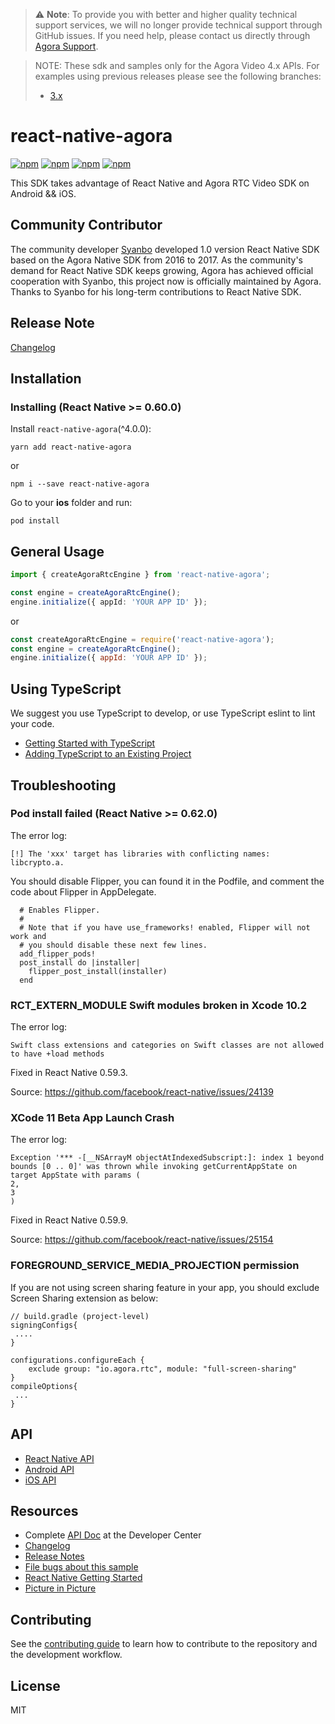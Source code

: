 > ⚠️ **Note**: To provide you with better and higher quality technical support services, we will no longer provide technical support through GitHub issues. If you need help, please contact us directly through [Agora Support](https://www.agora.io/en/customer-support/).

> NOTE: These sdk and samples only for the Agora Video 4.x APIs. For examples using previous releases please see the following branches:
>
> - [3.x](https://github.com/AgoraIO-Extensions/react-native-agora/tree/3.x)

# react-native-agora

[![npm](https://img.shields.io/npm/v/react-native-agora.svg)](https://www.npmjs.com/package/react-native-agora)
[![npm](https://img.shields.io/npm/dm/react-native-agora.svg)](https://www.npmjs.com/package/react-native-agora)
[![npm](https://img.shields.io/npm/dt/react-native-agora.svg)](https://www.npmjs.com/package/react-native-agora)
[![npm](https://img.shields.io/npm/l/react-native-agora.svg)](LICENSE)

This SDK takes advantage of React Native and Agora RTC Video SDK on Android && iOS.

## Community Contributor

The community developer [Syanbo](https://github.com/syanbo) developed 1.0 version React Native SDK based on the Agora
Native SDK from 2016 to 2017. As the community's demand for React Native SDK keeps growing, Agora has achieved official
cooperation with Syanbo, this project now is officially maintained by Agora. Thanks to Syanbo for his long-term
contributions to React Native SDK.

## Release Note

[Changelog](CHANGELOG.md)

## Installation

### Installing (React Native >= 0.60.0)

Install `react-native-agora`(^4.0.0):

```shell script
yarn add react-native-agora
```

or

```shell script
npm i --save react-native-agora
```

Go to your **ios** folder and run:

```shell script
pod install
```

## General Usage

```typescript
import { createAgoraRtcEngine } from 'react-native-agora';

const engine = createAgoraRtcEngine();
engine.initialize({ appId: 'YOUR APP ID' });
```

or

```javascript
const createAgoraRtcEngine = require('react-native-agora');
const engine = createAgoraRtcEngine();
engine.initialize({ appId: 'YOUR APP ID' });
```

## Using TypeScript

We suggest you use TypeScript to develop, or use TypeScript eslint to lint your code.

- [Getting Started with TypeScript](https://reactnative.dev/docs/typescript#getting-started-with-typescript)
- [Adding TypeScript to an Existing Project](https://reactnative.dev/docs/typescript#adding-typescript-to-an-existing-project)

## Troubleshooting

### Pod install failed (React Native >= 0.62.0)

The error log:

```
[!] The 'xxx' target has libraries with conflicting names: libcrypto.a.
```

You should disable Flipper, you can found it in the Podfile, and comment the code about Flipper in AppDelegate.

```
  # Enables Flipper.
  #
  # Note that if you have use_frameworks! enabled, Flipper will not work and
  # you should disable these next few lines.
  add_flipper_pods!
  post_install do |installer|
    flipper_post_install(installer)
  end
```

### RCT_EXTERN_MODULE Swift modules broken in Xcode 10.2

The error log:

```
Swift class extensions and categories on Swift classes are not allowed to have +load methods
```

Fixed in React Native 0.59.3.

Source: https://github.com/facebook/react-native/issues/24139

### XCode 11 Beta App Launch Crash

The error log:

```
Exception '*** -[__NSArrayM objectAtIndexedSubscript:]: index 1 beyond bounds [0 .. 0]' was thrown while invoking getCurrentAppState on target AppState with params (
2,
3
)
```

Fixed in React Native 0.59.9.

Source: https://github.com/facebook/react-native/issues/25154

### FOREGROUND_SERVICE_MEDIA_PROJECTION permission

If you are not using screen sharing feature in your app, you should exclude Screen Sharing extension as below:

```
// build.gradle (project-level)
signingConfigs{
 ....
}

configurations.configureEach {
    exclude group: "io.agora.rtc", module: "full-screen-sharing"
}
compileOptions{
 ...
}
```

## API

- [React Native API](https://api-ref.agora.io/en/video-sdk/react-native/4.x/API/rtc_api_overview_ng.html)
- [Android API](https://api-ref.agora.io/en/video-sdk/android/4.x/API/rtc_api_overview_ng.html)
- [iOS API](https://api-ref.agora.io/en/video-sdk/ios/4.x/API/rtc_api_overview_ng.html)

## Resources

- Complete [API Doc](https://docs.agora.io/en/) at the Developer Center
- [Changelog](CHANGELOG.md)
- [Release Notes](https://docs.agora.io/en/video-calling/reference/release-notes?platform=react-native)
- [File bugs about this sample](https://github.com/AgoraIO-Extensions/react-native-agora/issues)
- [React Native Getting Started](https://facebook.github.io/react-native/docs/getting-started.html)
- [Picture in Picture](./example/src/examples/advanced/PictureInPicture/PictureInPicture.md)

## Contributing

See the [contributing guide](CONTRIBUTING.md) to learn how to contribute to the repository and the development workflow.

## License

MIT
